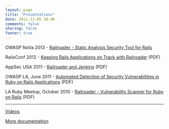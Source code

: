 ```yaml
---
layout: page
title: "Presentations"
date: 2011-12-05 10:40
comments: false
sharing: false
footer: true
---
```


OWASP NoVa 2013 - [Railroader - Static Analysis Security Tool for Rails](https://docs.google.com/presentation/d/1Iu_fVWVSuD_37lR-17xBVsrCWiryodTwWbU070xpN88/pub?start=false&loop=false&delayms=3000)

RailsConf 2012 - [Keeping Rails Applications on Track with Railroader](/docs/presentations/Railroader-RailsConf2012.pdf) (PDF)

AppSec USA 2011 - [Railroader and Jenkins](/docs/presentations/Railroader%20and%20Jenkins%20-%20AppSecUSA%202011.pdf) (PDF)

OWASP LA, June 2011 - [Automated Detection of Security Vulnerabilities in Ruby on Rails Applications](http://cs.ucla.edu/~collins/documents/Justin_Collins-OWASPLA-Railroader.pdf) (PDF)

LA Ruby Meetup, October 2010 - [Railroader - Vulnerability Scanner for Ruby on Rails](http://cs.ucla.edu/~collins/documents/Justin_Collins-Railroader-10-14-10.pdf) (PDF)

---

[Videos](/docs/video)

[More documentation](/docs)
